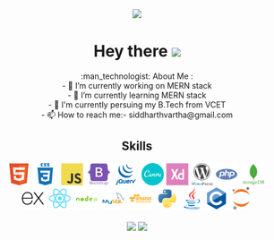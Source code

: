 
<div align="center">
  <img src="https://media.giphy.com/media/M9gbBd9nbDrOTu1Mqx/giphy.gif" width="100"/>
  <h1>
  Hey there
  <img src="https://media.giphy.com/media/hvRJCLFzcasrR4ia7z/giphy.gif" width="30px"/>
</h1>
  <div align="center">
    :man_technologist: About Me :<br>
    - 🔭 I’m currently working on MERN stack <br>
    - 🌱 I’m currently learning MERN stack<br>
    - 🏫 I'm currently persuing my B.Tech from VCET<br>
    - 📫 How to reach me:- siddharthvartha@gmail.com<br>
  </div>
 <h2>Skills</h2>
  <div>
        <img src="https://github.com/devicons/devicon/blob/master/icons/html5/html5-original.svg" title="HTML5" alt="HTML" width="40" height="40"/>&nbsp;
        <img src="https://github.com/devicons/devicon/blob/master/icons/css3/css3-plain-wordmark.svg" title="React" alt="React" width="40" height="40"/>&nbsp;
        <img src="https://github.com/devicons/devicon/blob/master/icons/javascript/javascript-original.svg" title="JavaScript" alt="JavaScript" width="40" height="40"/>&nbsp;
        <img src="https://github.com/devicons/devicon/blob/master/icons/bootstrap/bootstrap-plain-wordmark.svg" title="Bootstrap" alt="Material UI" width="40" height="40"/>&nbsp;
        <img src="https://github.com/devicons/devicon/blob/master/icons/jquery/jquery-plain-wordmark.svg" title="jquery" alt="jquery" width="40" height="40"/>&nbsp;
        <img src="https://github.com/devicons/devicon/blob/master/icons/canva/canva-original.svg" title="Canva" alt="Canva" width="40" height="40"/>
        <img src="https://github.com/devicons/devicon/blob/master/icons/xd/xd-plain.svg" title="AdobeXd" alt="AdobeXd" width="40" height="40"/>
        <img src="https://github.com/devicons/devicon/blob/master/icons/wordpress/wordpress-original.svg" title="Wordpress" alt="Wordpress" width="40" height="40"/>
        <img src="https://github.com/devicons/devicon/blob/master/icons/php/php-plain.svg" title="php" alt="php " width="40" height="40"/>&nbsp;
        <img src="https://github.com/devicons/devicon/blob/master/icons/mongodb/mongodb-plain-wordmark.svg" alt="MongoDB " width="40" height="40"/>&nbsp;
        <img src="https://github.com/devicons/devicon/blob/master/icons/express/express-original.svg" title="ReactJs" alt="Firebase" width="40" height="40"/>&nbsp;
        <img src="https://github.com/devicons/devicon/blob/master/icons/react/react-original.svg" title="Gatsby"  alt="expressJs" width="40" height="40"/>&nbsp;
        <img src="https://github.com/devicons/devicon/blob/master/icons/nodejs/nodejs-plain-wordmark.svg" alt="nodeJs " width="40" height="40"/>&nbsp;
        <img src="https://github.com/devicons/devicon/blob/master/icons/mysql/mysql-original-wordmark.svg" title="MySQL"  alt="MySQL" width="40" height="40"/>&nbsp;
        <img src="https://github.com/devicons/devicon/blob/master/icons/amazonwebservices/amazonwebservices-plain-wordmark.svg" title="AWS" alt="AWS" width="40" height="40"/>&nbsp;
        <img src="https://github.com/devicons/devicon/blob/master/icons/python/python-original.svg" title="Python" alt="Python" width="40" height="40"/>
          <img src="https://github.com/devicons/devicon/blob/master/icons/java/java-original.svg" title="Java" alt="Java" width="40" height="40"/>
          <img src="https://github.com/devicons/devicon/blob/master/icons/c/c-original.svg" title="C" alt="C" width="40" height="40"/>
        <img src="https://github.com/devicons/devicon/blob/master/icons/jupyter/jupyter-original.svg" title="JupyterNotebook" alt="JupyterNotebook" width="40" height="40"/>
</div>
  <br>
  <img align="center" src="https://github-readme-stats.vercel.app/api?username=SiddharthVartha&show_icons=true&theme=radical" height="200" />
  <img align="center" src="https://github-readme-stats.vercel.app/api/top-langs/?username=SiddharthVartha&theme=radical" height="200" />
</div>
